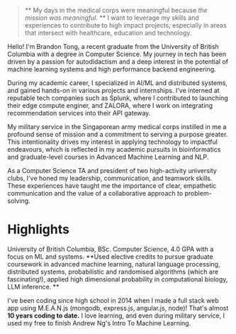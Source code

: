 
>** My days in the medical corps were meaningful because _the mission was meaningful._ ** I want to leverage my skills and experiences to contribute to high impact projects, especially in areas that intersect with healthcare, education and technology. 

Hello! I'm Brandon Tong, a recent graduate from the University of British Columbia with a degree in Computer Science. My journey in tech has been driven by a passion for autodidactism and a deep interest in the potential of machine learning systems and high performance backend engineering.

During my academic career, I specialized in AI/ML and distributed systems, and gained hands-on in various projects and internships. I've interned at reputable tech companies such as Splunk, where I contributed to launching their edge compute enginer, and ZALORA, where I work on integrating recommendation services into their API gateway.

My military service in the Singaporean army medical corps instilled in me a profound sense of mission and a commitment to serving a purpose greater. This intentionality drives my interest in applying technology to impactful endeavours, which is reflected in my academic pursuits in bioinformatics and graduate-level courses in Advanced Machine Learning and NLP.

As a Computer Science TA and president of two high-activity university clubs, I've honed my leadership, communication, and teamwork skills. These experiences have taught me the importance of clear, empathetic communication and the value of a collaborative approach to problem-solving.

# Highlights
University of British Columbia, BSc. Computer Science, 4.0 GPA with a focus on ML and systems. **Used elective credits to pursue graduate coursework in advanced machine learning, natural language processing, distributed systems, probabilistic and randomised algorithms (which are fascinating!), applied high dimensional probability in computational biology, LLM inference.
**

I've been coding since high school in 2014 when I made a full stack web app using M.E.A.N.js (mongodb, express.js, angular.js, node)! That's almost **10 years coding to date.** I love learning, and even during military service, I used my free to finish Andrew Ng's Intro To Machine Learning.
